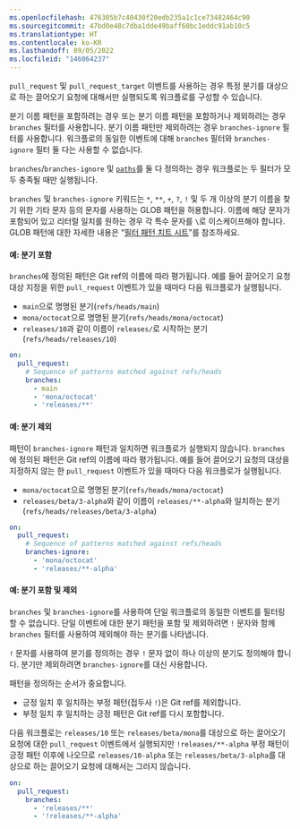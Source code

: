 ```yaml
---
ms.openlocfilehash: 476305b7c40430f20edb235a1c1ce73482464c90
ms.sourcegitcommit: 47bd0e48c7dba1dde49baff60bc1eddc91ab10c5
ms.translationtype: HT
ms.contentlocale: ko-KR
ms.lasthandoff: 09/05/2022
ms.locfileid: "146064237"
---
```

`pull_request` 및 `pull_request_target` 이벤트를 사용하는 경우 특정 분기를 대상으로 하는 끌어오기 요청에 대해서만 실행되도록 워크플로를 구성할 수 있습니다.

분기 이름 패턴을 포함하려는 경우 또는 분기 이름 패턴을 포함하거나 제외하려는 경우 `branches` 필터를 사용합니다. 분기 이름 패턴만 제외하려는 경우 `branches-ignore` 필터를 사용합니다. 워크플로의 동일한 이벤트에 대해 `branches` 필터와 `branches-ignore` 필터 둘 다는 사용할 수 없습니다.

`branches`/`branches-ignore` 및 [`paths`](#onpushpull_requestpull_request_targetpathspaths-ignore)를 둘 다 정의하는 경우 워크플로는 두 필터가 모두 충족될 때만 실행됩니다.

`branches` 및 `branches-ignore` 키워드는 `*`, `**`, `+`, `?`, `!` 및 두 개 이상의 분기 이름을 찾기 위한 기타 문자 등의 문자를 사용하는 GLOB 패턴을 허용합니다. 이름에 해당 문자가 포함되어 있고 리터럴 일치를 원하는 경우 각 특수 문자를 `\`로 이스케이프해야 합니다. GLOB 패턴에 대한 자세한 내용은 “[필터 패턴 치트 시트](/actions/using-workflows/workflow-syntax-for-github-actions#filter-pattern-cheat-sheet)”를 참조하세요.

#### 예: 분기 포함

`branches`에 정의된 패턴은 Git ref의 이름에 따라 평가됩니다. 예를 들어 끌어오기 요청 대상 지정을 위한 `pull_request` 이벤트가 있을 때마다 다음 워크플로가 실행됩니다.

- `main`으로 명명된 분기(`refs/heads/main`)
- `mona/octocat`으로 명명된 분기(`refs/heads/mona/octocat`)
- `releases/10`과 같이 이름이 `releases/`로 시작하는 분기(`refs/heads/releases/10`)

```yaml
on:
  pull_request:
    # Sequence of patterns matched against refs/heads
    branches:    
      - main
      - 'mona/octocat'
      - 'releases/**'
```

#### 예: 분기 제외

패턴이 `branches-ignore` 패턴과 일치하면 워크플로가 실행되지 않습니다. `branches`에 정의된 패턴은 Git ref의 이름에 따라 평가됩니다. 예를 들어 끌어오기 요청의 대상을 지정하지 않는 한 `pull_request` 이벤트가 있을 때마다 다음 워크플로가 실행됩니다.

- `mona/octocat`으로 명명된 분기(`refs/heads/mona/octocat`)
- `releases/beta/3-alpha`와 같이 이름이 `releases/**-alpha`와 일치하는 분기(`refs/heads/releases/beta/3-alpha`)

```yaml
on:
  pull_request:
    # Sequence of patterns matched against refs/heads
    branches-ignore:    
      - 'mona/octocat'
      - 'releases/**-alpha'
```

#### 예: 분기 포함 및 제외

`branches` 및 `branches-ignore`를 사용하여 단일 워크플로의 동일한 이벤트를 필터링할 수 없습니다. 단일 이벤트에 대한 분기 패턴을 포함 및 제외하려면 `!` 문자와 함께 `branches` 필터를 사용하여 제외해야 하는 분기를 나타냅니다.

`!` 문자를 사용하여 분기를 정의하는 경우 `!` 문자 없이 하나 이상의 분기도 정의해야 합니다. 분기만 제외하려면 `branches-ignore`를 대신 사용합니다.

패턴을 정의하는 순서가 중요합니다.

- 긍정 일치 후 일치하는 부정 패턴(접두사 `!`)은 Git ref를 제외합니다.
- 부정 일치 후 일치하는 긍정 패턴은 Git ref를 다시 포함합니다.

다음 워크플로는 `releases/10` 또는 `releases/beta/mona`를 대상으로 하는 끌어오기 요청에 대한 `pull_request` 이벤트에서 실행되지만 `!releases/**-alpha` 부정 패턴이 긍정 패턴 이후에 나오므로 `releases/10-alpha` 또는 `releases/beta/3-alpha`를 대상으로 하는 끌어오기 요청에 대해서는 그러지 않습니다.

```yaml
on:
  pull_request:
    branches:    
      - 'releases/**'
      - '!releases/**-alpha'
```

